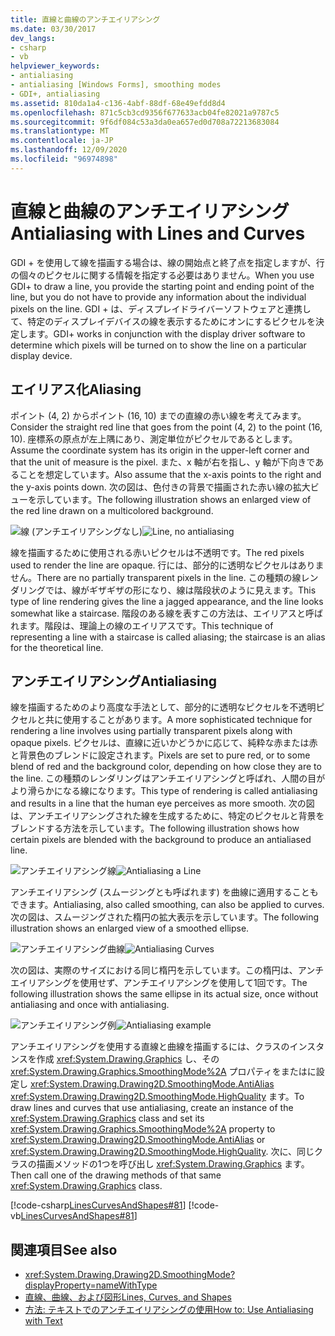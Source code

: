 ```yaml
---
title: 直線と曲線のアンチエイリアシング
ms.date: 03/30/2017
dev_langs:
- csharp
- vb
helpviewer_keywords:
- antialiasing
- antialiasing [Windows Forms], smoothing modes
- GDI+, antialiasing
ms.assetid: 810da1a4-c136-4abf-88df-68e49efdd8d4
ms.openlocfilehash: 871c5cb3cd9356f677633acb04fe82021a9787c5
ms.sourcegitcommit: 9f6df084c53a3da0ea657ed0d708a72213683084
ms.translationtype: MT
ms.contentlocale: ja-JP
ms.lasthandoff: 12/09/2020
ms.locfileid: "96974898"
---
```

# <a name="antialiasing-with-lines-and-curves"></a><span data-ttu-id="22616-102">直線と曲線のアンチエイリアシング</span><span class="sxs-lookup"><span data-stu-id="22616-102">Antialiasing with Lines and Curves</span></span>
<span data-ttu-id="22616-103">GDI + を使用して線を描画する場合は、線の開始点と終了点を指定しますが、行の個々のピクセルに関する情報を指定する必要はありません。</span><span class="sxs-lookup"><span data-stu-id="22616-103">When you use GDI+ to draw a line, you provide the starting point and ending point of the line, but you do not have to provide any information about the individual pixels on the line.</span></span> <span data-ttu-id="22616-104">GDI + は、ディスプレイドライバーソフトウェアと連携して、特定のディスプレイデバイスの線を表示するためにオンにするピクセルを決定します。</span><span class="sxs-lookup"><span data-stu-id="22616-104">GDI+ works in conjunction with the display driver software to determine which pixels will be turned on to show the line on a particular display device.</span></span>  
  
## <a name="aliasing"></a><span data-ttu-id="22616-105">エイリアス化</span><span class="sxs-lookup"><span data-stu-id="22616-105">Aliasing</span></span>  
 <span data-ttu-id="22616-106">ポイント (4, 2) からポイント (16, 10) までの直線の赤い線を考えてみます。</span><span class="sxs-lookup"><span data-stu-id="22616-106">Consider the straight red line that goes from the point (4, 2) to the point (16, 10).</span></span> <span data-ttu-id="22616-107">座標系の原点が左上隅にあり、測定単位がピクセルであるとします。</span><span class="sxs-lookup"><span data-stu-id="22616-107">Assume the coordinate system has its origin in the upper-left corner and that the unit of measure is the pixel.</span></span> <span data-ttu-id="22616-108">また、x 軸が右を指し、y 軸が下向きであることを想定しています。</span><span class="sxs-lookup"><span data-stu-id="22616-108">Also assume that the x-axis points to the right and the y-axis points down.</span></span> <span data-ttu-id="22616-109">次の図は、色付きの背景で描画された赤い線の拡大ビューを示しています。</span><span class="sxs-lookup"><span data-stu-id="22616-109">The following illustration shows an enlarged view of the red line drawn on a multicolored background.</span></span>  
  
 <span data-ttu-id="22616-110">![線 (アンチエイリアシングなし)](./media/aboutgdip02-art33.gif "AboutGdip02_Art33")</span><span class="sxs-lookup"><span data-stu-id="22616-110">![Line, no antialiasing](./media/aboutgdip02-art33.gif "AboutGdip02_Art33")</span></span>  
  
 <span data-ttu-id="22616-111">線を描画するために使用される赤いピクセルは不透明です。</span><span class="sxs-lookup"><span data-stu-id="22616-111">The red pixels used to render the line are opaque.</span></span> <span data-ttu-id="22616-112">行には、部分的に透明なピクセルはありません。</span><span class="sxs-lookup"><span data-stu-id="22616-112">There are no partially transparent pixels in the line.</span></span> <span data-ttu-id="22616-113">この種類の線レンダリングでは、線がギザギザの形になり、線は階段状のように見えます。</span><span class="sxs-lookup"><span data-stu-id="22616-113">This type of line rendering gives the line a jagged appearance, and the line looks somewhat like a staircase.</span></span> <span data-ttu-id="22616-114">階段のある線を表すこの方法は、エイリアスと呼ばれます。階段は、理論上の線のエイリアスです。</span><span class="sxs-lookup"><span data-stu-id="22616-114">This technique of representing a line with a staircase is called aliasing; the staircase is an alias for the theoretical line.</span></span>  
  
## <a name="antialiasing"></a><span data-ttu-id="22616-115">アンチエイリアシング</span><span class="sxs-lookup"><span data-stu-id="22616-115">Antialiasing</span></span>  
 <span data-ttu-id="22616-116">線を描画するためのより高度な手法として、部分的に透明なピクセルを不透明ピクセルと共に使用することがあります。</span><span class="sxs-lookup"><span data-stu-id="22616-116">A more sophisticated technique for rendering a line involves using partially transparent pixels along with opaque pixels.</span></span> <span data-ttu-id="22616-117">ピクセルは、直線に近いかどうかに応じて、純粋な赤または赤と背景色のブレンドに設定されます。</span><span class="sxs-lookup"><span data-stu-id="22616-117">Pixels are set to pure red, or to some blend of red and the background color, depending on how close they are to the line.</span></span> <span data-ttu-id="22616-118">この種類のレンダリングはアンチエイリアシングと呼ばれ、人間の目がより滑らかになる線になります。</span><span class="sxs-lookup"><span data-stu-id="22616-118">This type of rendering is called antialiasing and results in a line that the human eye perceives as more smooth.</span></span> <span data-ttu-id="22616-119">次の図は、アンチエイリアシングされた線を生成するために、特定のピクセルと背景をブレンドする方法を示しています。</span><span class="sxs-lookup"><span data-stu-id="22616-119">The following illustration shows how certain pixels are blended with the background to produce an antialiased line.</span></span>  
  
 <span data-ttu-id="22616-120">![アンチエイリアシング線](./media/aboutgdip02-art34.gif "AboutGdip02_Art34")</span><span class="sxs-lookup"><span data-stu-id="22616-120">![Antialiasing a Line](./media/aboutgdip02-art34.gif "AboutGdip02_Art34")</span></span>  
  
 <span data-ttu-id="22616-121">アンチエイリアシング (スムージングとも呼ばれます) を曲線に適用することもできます。</span><span class="sxs-lookup"><span data-stu-id="22616-121">Antialiasing, also called smoothing, can also be applied to curves.</span></span> <span data-ttu-id="22616-122">次の図は、スムージングされた楕円の拡大表示を示しています。</span><span class="sxs-lookup"><span data-stu-id="22616-122">The following illustration shows an enlarged view of a smoothed ellipse.</span></span>  
  
 <span data-ttu-id="22616-123">![アンチエイリアシング曲線](./media/aboutgdip02-art35.gif "AboutGdip02_Art35")</span><span class="sxs-lookup"><span data-stu-id="22616-123">![Antialiasing Curves](./media/aboutgdip02-art35.gif "AboutGdip02_Art35")</span></span>  
  
 <span data-ttu-id="22616-124">次の図は、実際のサイズにおける同じ楕円を示しています。この楕円は、アンチエイリアシングを使用せず、アンチエイリアシングを使用して1回です。</span><span class="sxs-lookup"><span data-stu-id="22616-124">The following illustration shows the same ellipse in its actual size, once without antialiasing and once with antialiasing.</span></span>  
  
 <span data-ttu-id="22616-125">![アンチエイリアシング例](./media/aboutgdip02-art36.gif "AboutGdip02_Art36")</span><span class="sxs-lookup"><span data-stu-id="22616-125">![Antialiasing example](./media/aboutgdip02-art36.gif "AboutGdip02_Art36")</span></span>  
  
 <span data-ttu-id="22616-126">アンチエイリアシングを使用する直線と曲線を描画するには、クラスのインスタンスを作成 <xref:System.Drawing.Graphics> し、その <xref:System.Drawing.Graphics.SmoothingMode%2A> プロパティをまたはに設定し <xref:System.Drawing.Drawing2D.SmoothingMode.AntiAlias> <xref:System.Drawing.Drawing2D.SmoothingMode.HighQuality> ます。</span><span class="sxs-lookup"><span data-stu-id="22616-126">To draw lines and curves that use antialiasing, create an instance of the <xref:System.Drawing.Graphics> class and set its <xref:System.Drawing.Graphics.SmoothingMode%2A> property to <xref:System.Drawing.Drawing2D.SmoothingMode.AntiAlias> or <xref:System.Drawing.Drawing2D.SmoothingMode.HighQuality>.</span></span> <span data-ttu-id="22616-127">次に、同じクラスの描画メソッドの1つを呼び出し <xref:System.Drawing.Graphics> ます。</span><span class="sxs-lookup"><span data-stu-id="22616-127">Then call one of the drawing methods of that same <xref:System.Drawing.Graphics> class.</span></span>  
  
 [!code-csharp[LinesCurvesAndShapes#81](~/samples/snippets/csharp/VS_Snippets_Winforms/LinesCurvesAndShapes/CS/Class1.cs#81)]
 [!code-vb[LinesCurvesAndShapes#81](~/samples/snippets/visualbasic/VS_Snippets_Winforms/LinesCurvesAndShapes/VB/Class1.vb#81)]  
  
## <a name="see-also"></a><span data-ttu-id="22616-128">関連項目</span><span class="sxs-lookup"><span data-stu-id="22616-128">See also</span></span>

- <xref:System.Drawing.Drawing2D.SmoothingMode?displayProperty=nameWithType>
- [<span data-ttu-id="22616-129">直線、曲線、および図形</span><span class="sxs-lookup"><span data-stu-id="22616-129">Lines, Curves, and Shapes</span></span>](lines-curves-and-shapes.md)
- [<span data-ttu-id="22616-130">方法: テキストでのアンチエイリアシングの使用</span><span class="sxs-lookup"><span data-stu-id="22616-130">How to: Use Antialiasing with Text</span></span>](how-to-use-antialiasing-with-text.md)
